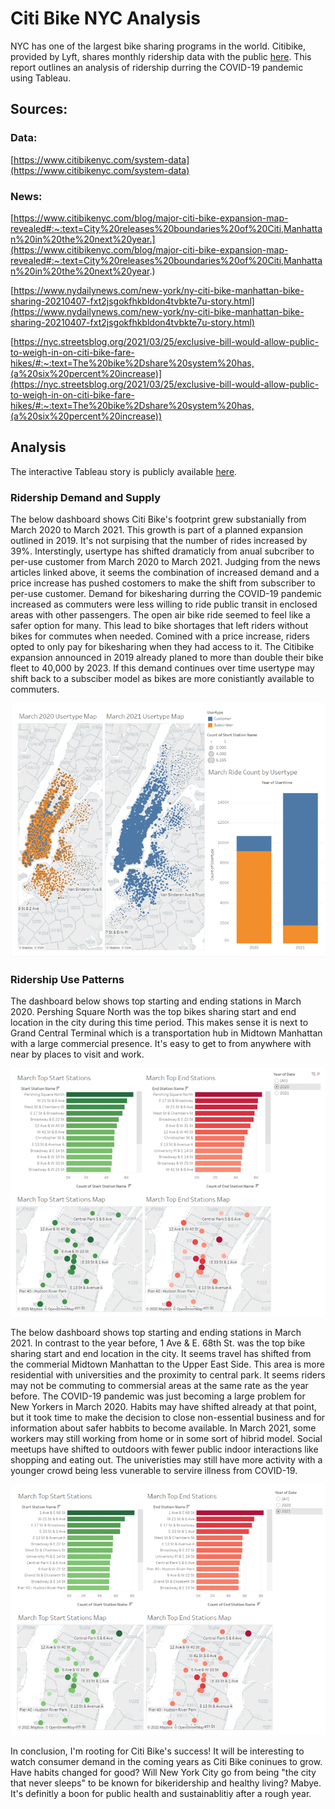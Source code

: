 # Citi Bike NYC Analysis

NYC has one of the largest bike sharing programs in the world. Citibike, provided by Lyft, shares monthly ridership data with the public [here](https://www.citibikenyc.com/system-data). This report outlines an analysis of ridership durring the COVID-19 pandemic using Tableau.

## Sources: 
### Data:
[https://www.citibikenyc.com/system-data](https://www.citibikenyc.com/system-data)

### News:
[https://www.citibikenyc.com/blog/major-citi-bike-expansion-map-revealed#:~:text=City%20releases%20boundaries%20of%20Citi,Manhattan%20in%20the%20next%20year.](https://www.citibikenyc.com/blog/major-citi-bike-expansion-map-revealed#:~:text=City%20releases%20boundaries%20of%20Citi,Manhattan%20in%20the%20next%20year.)

[https://www.nydailynews.com/new-york/ny-citi-bike-manhattan-bike-sharing-20210407-fxt2jsgokfhkbldon4tvbkte7u-story.html](https://www.nydailynews.com/new-york/ny-citi-bike-manhattan-bike-sharing-20210407-fxt2jsgokfhkbldon4tvbkte7u-story.html)

[https://nyc.streetsblog.org/2021/03/25/exclusive-bill-would-allow-public-to-weigh-in-on-citi-bike-fare-hikes/#:~:text=The%20bike%2Dshare%20system%20has,(a%20six%20percent%20increase)](https://nyc.streetsblog.org/2021/03/25/exclusive-bill-would-allow-public-to-weigh-in-on-citi-bike-fare-hikes/#:~:text=The%20bike%2Dshare%20system%20has,(a%20six%20percent%20increase))

## Analysis

The interactive Tableau story is publicly available [here](https://public.tableau.com/profile/hope.neely#!/vizhome/Citi_Bike_Analysis_16203403215890/CitibikeAnalysis).

### Ridership Demand and Supply
The below dashboard shows Citi Bike's footprint grew substanially from March 2020 to March 2021. This growth is part of a planned expansion outlined in 2019. It's not surpising that the number of rides increased by 39%. Interstingly, usertype has shifted dramaticly from anual subcriber to per-use customer from March 2020 to March 2021. Judging from the news articles linked above, it seems the combination of increased demand and a price increase has pushed costomers to make the shift from subscriber to per-use customer. Demand for bikesharing durring the COVID-19 pandemic increased as commuters were less willing to ride public transit in enclosed areas with other passengers. The open air bike ride seemed to feel like a safer option for many. This lead to bike shortages that left riders without bikes for commutes when needed. Comined with a price increase, riders opted to only pay for bikesharing when they had access to it. The Citibike expansion announced in 2019 already planed to more than double their bike fleet to 40,000 by 2023. If this demand continues over time usertype may shift back to a subsciber model as bikes are more conistiantly available to commuters.

![Dashboard1.png](Images/Dashboard1.png)

### Ridership Use Patterns
The dashboard below shows top starting and ending stations in March 2020. Pershing Square North was the top bikes sharing start and end location in the city during this time period. This makes sense it is next to Grand Central Terminal which is a transportation hub in Midtown Manhattan with a large commercial presence. It's easy to get to from anywhere with near by places to visit and work. 

![Dashboard2020.png](Images/Dashboard2020.png)

The below dashboard shows top starting and ending stations in March 2021. In contrast to the year before, 1 Ave & E. 68th St. was the top bike sharing start and end location in the city. It seems travel has shifted from the commerial Midtown Manhattan to the Upper East Side. This area is more residential with universities and the proximity to central park. It seems riders may not be commuting to commersial areas at the same rate as the year before. The COVID-19 pandemic was just becoming a large problem for New Yorkers in March 2020. Habits may have shifted already at that point, but it took time to make the decision to close non-essential business and for information about safer habbits to become available. In March 2021, some workers may still working from home or in some sort of hibrid model. Social meetups have shifted to outdoors with fewer public indoor interactions like shopping and eating out. The univeristies may still have more activity with a younger crowd being less vunerable to servire illness from COVID-19. 

![Dashboard2021.png](Images/Dashboard2021.png)

In conclusion, I'm rooting for Citi Bike's success! It will be interesting to watch consumer demand in the coming years as Citi Bike coninues to grow. Have habits changed for good? Will New York City go from being "the city that never sleeps" to be known for bikeridership and healthy living? Mabye. It's definitly a boon for public health and sustainablitiy after a rough year. 

